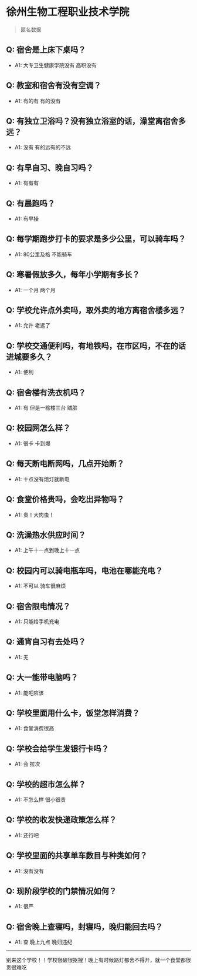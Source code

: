 # 徐州生物工程职业技术学院
> 匿名数据
## Q: 宿舍是上床下桌吗？
- A1: 大专卫生健康学院没有 高职没有
## Q: 教室和宿舍有没有空调？
- A1: 有的有 有的没有
## Q: 有独立卫浴吗？没有独立浴室的话，澡堂离宿舍多远？
- A1: 没有 有的远有的不远
## Q: 有早自习、晚自习吗？
- A1: 有有有
## Q: 有晨跑吗？
- A1: 有早操
## Q: 每学期跑步打卡的要求是多少公里，可以骑车吗？
- A1: 80公里及格 不能骑车
## Q: 寒暑假放多久，每年小学期有多长？
- A1: 一个月 两个月
## Q: 学校允许点外卖吗，取外卖的地方离宿舍楼多远？
- A1: 允许 老远了
## Q: 学校交通便利吗，有地铁吗，在市区吗，不在的话进城要多久？
- A1: 便利
## Q: 宿舍楼有洗衣机吗？
- A1: 有 但是一栋楼三台 贼脏
## Q: 校园网怎么样？
- A1: 很卡 卡到爆
## Q: 每天断电断网吗，几点开始断？
- A1: 十点没有熄灯就断电
## Q: 食堂价格贵吗，会吃出异物吗？
- A1: 贵！大肉虫！
## Q: 洗澡热水供应时间？
- A1: 上午十一点到晚上十一点
## Q: 校园内可以骑电瓶车吗，电池在哪能充电？
- A1: 不可以 骑车很麻烦
## Q: 宿舍限电情况？
- A1: 只能给手机充电
## Q: 通宵自习有去处吗？
- A1: 无
## Q: 大一能带电脑吗？
- A1: 能吧应该
## Q: 学校里面用什么卡，饭堂怎样消费？
- A1: 食堂消费很高
## Q: 学校会给学生发银行卡吗？
- A1: 会 拉次
## Q: 学校的超市怎么样？
- A1: 不怎么样 很小很贵
## Q: 学校的收发快递政策怎么样？
- A1: 还行吧
## Q: 学校里面的共享单车数目与种类如何？
- A1: 没有没有
## Q: 现阶段学校的门禁情况如何？
- A1: 很严
## Q: 宿舍晚上查寝吗，封寝吗，晚归能回去吗？
- A1: 查 晚上九点 晚归违纪
***
别来这个学校！！学校很破很抠搜！晚上有时候路灯都舍不得开，就一个食堂都很贵很难吃